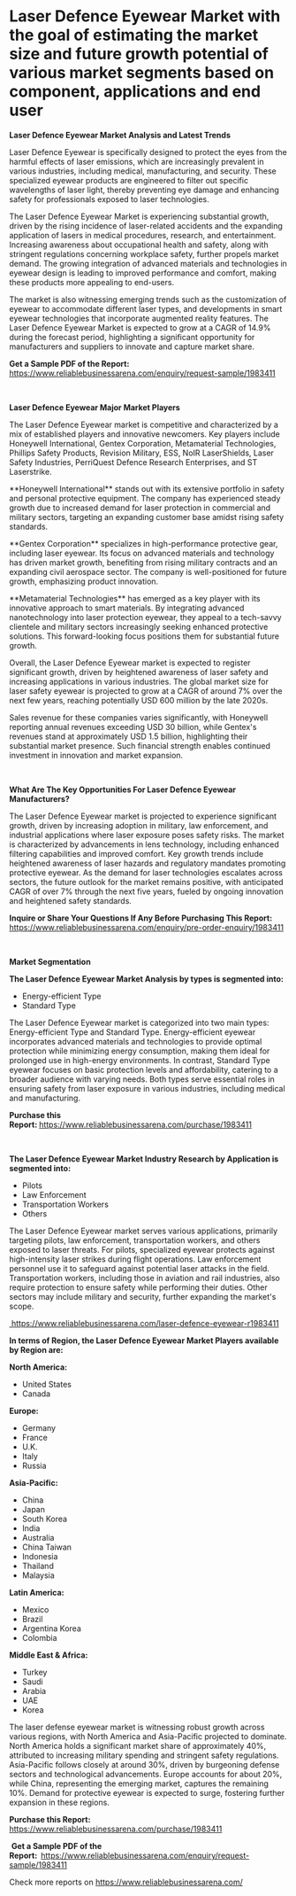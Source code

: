 <p><h1>Laser Defence Eyewear Market with the goal of estimating the market size and future growth potential of various market segments based on component, applications and end user</h1></p><p><strong>Laser Defence Eyewear Market Analysis and Latest Trends</strong></p>
<p><p>Laser Defence Eyewear is specifically designed to protect the eyes from the harmful effects of laser emissions, which are increasingly prevalent in various industries, including medical, manufacturing, and security. These specialized eyewear products are engineered to filter out specific wavelengths of laser light, thereby preventing eye damage and enhancing safety for professionals exposed to laser technologies.</p><p>The Laser Defence Eyewear Market is experiencing substantial growth, driven by the rising incidence of laser-related accidents and the expanding application of lasers in medical procedures, research, and entertainment. Increasing awareness about occupational health and safety, along with stringent regulations concerning workplace safety, further propels market demand. The growing integration of advanced materials and technologies in eyewear design is leading to improved performance and comfort, making these products more appealing to end-users.</p><p>The market is also witnessing emerging trends such as the customization of eyewear to accommodate different laser types, and developments in smart eyewear technologies that incorporate augmented reality features. The Laser Defence Eyewear Market is expected to grow at a CAGR of 14.9% during the forecast period, highlighting a significant opportunity for manufacturers and suppliers to innovate and capture market share.</p></p>
<p><strong>Get a Sample PDF of the Report:&nbsp;</strong> <a href="https://www.reliablebusinessarena.com/enquiry/request-sample/1983411?utm_campaign=3535&utm_medium=2&utm_source=Github&utm_content=ia&utm_term=06042025&utm_id=laser-defence-eyewear">https://www.reliablebusinessarena.com/enquiry/request-sample/1983411</a></p>
<p>&nbsp;</p>
<p><strong>Laser Defence Eyewear Major Market Players</strong></p>
<p><p>The Laser Defence Eyewear market is competitive and characterized by a mix of established players and innovative newcomers. Key players include Honeywell International, Gentex Corporation, Metamaterial Technologies, Phillips Safety Products, Revision Military, ESS, NoIR LaserShields, Laser Safety Industries, PerriQuest Defence Research Enterprises, and ST Laserstrike.</p><p>**Honeywell International** stands out with its extensive portfolio in safety and personal protective equipment. The company has experienced steady growth due to increased demand for laser protection in commercial and military sectors, targeting an expanding customer base amidst rising safety standards.</p><p>**Gentex Corporation** specializes in high-performance protective gear, including laser eyewear. Its focus on advanced materials and technology has driven market growth, benefiting from rising military contracts and an expanding civil aerospace sector. The company is well-positioned for future growth, emphasizing product innovation.</p><p>**Metamaterial Technologies** has emerged as a key player with its innovative approach to smart materials. By integrating advanced nanotechnology into laser protection eyewear, they appeal to a tech-savvy clientele and military sectors increasingly seeking enhanced protective solutions. This forward-looking focus positions them for substantial future growth.</p><p>Overall, the Laser Defence Eyewear market is expected to register significant growth, driven by heightened awareness of laser safety and increasing applications in various industries. The global market size for laser safety eyewear is projected to grow at a CAGR of around 7% over the next few years, reaching potentially USD 600 million by the late 2020s.</p><p>Sales revenue for these companies varies significantly, with Honeywell reporting annual revenues exceeding USD 30 billion, while Gentex's revenues stand at approximately USD 1.5 billion, highlighting their substantial market presence. Such financial strength enables continued investment in innovation and market expansion.</p></p>
<p>&nbsp;</p>
<p><strong>What Are The Key Opportunities For Laser Defence Eyewear Manufacturers?</strong></p>
<p><p>The Laser Defence Eyewear market is projected to experience significant growth, driven by increasing adoption in military, law enforcement, and industrial applications where laser exposure poses safety risks. The market is characterized by advancements in lens technology, including enhanced filtering capabilities and improved comfort. Key growth trends include heightened awareness of laser hazards and regulatory mandates promoting protective eyewear. As the demand for laser technologies escalates across sectors, the future outlook for the market remains positive, with anticipated CAGR of over 7% through the next five years, fueled by ongoing innovation and heightened safety standards.</p></p>
<p><strong>Inquire or Share Your Questions If Any Before Purchasing This Report:</strong> <a href="https://www.reliablebusinessarena.com/enquiry/pre-order-enquiry/1983411?utm_campaign=3535&utm_medium=2&utm_source=Github&utm_content=ia&utm_term=06042025&utm_id=laser-defence-eyewear">https://www.reliablebusinessarena.com/enquiry/pre-order-enquiry/1983411</a></p>
<p>&nbsp;</p>
<p><strong>Market Segmentation</strong></p>
<p><strong>The Laser Defence Eyewear Market Analysis by types is segmented into:</strong></p>
<p><ul><li>Energy-efficient Type</li><li>Standard Type</li></ul></p>
<p><p>The Laser Defence Eyewear market is categorized into two main types: Energy-efficient Type and Standard Type. Energy-efficient eyewear incorporates advanced materials and technologies to provide optimal protection while minimizing energy consumption, making them ideal for prolonged use in high-energy environments. In contrast, Standard Type eyewear focuses on basic protection levels and affordability, catering to a broader audience with varying needs. Both types serve essential roles in ensuring safety from laser exposure in various industries, including medical and manufacturing.</p></p>
<p><strong>Purchase this Report:&nbsp;</strong><a href="https://www.reliablebusinessarena.com/purchase/1983411?utm_campaign=3535&utm_medium=2&utm_source=Github&utm_content=ia&utm_term=06042025&utm_id=laser-defence-eyewear">https://www.reliablebusinessarena.com/purchase/1983411</a></p>
<p>&nbsp;</p>
<p><strong>The Laser Defence Eyewear Market Industry Research by Application is segmented into:</strong></p>
<p><ul><li>Pilots</li><li>Law Enforcement</li><li>Transportation Workers</li><li>Others</li></ul></p>
<p><p>The Laser Defence Eyewear market serves various applications, primarily targeting pilots, law enforcement, transportation workers, and others exposed to laser threats. For pilots, specialized eyewear protects against high-intensity laser strikes during flight operations. Law enforcement personnel use it to safeguard against potential laser attacks in the field. Transportation workers, including those in aviation and rail industries, also require protection to ensure safety while performing their duties. Other sectors may include military and security, further expanding the market's scope.</p></p>
<p><a href="https://www.reliablebusinessarena.com/laser-defence-eyewear-r1983411?utm_campaign=3535&utm_medium=2&utm_source=Github&utm_content=ia&utm_term=06042025&utm_id=laser-defence-eyewear">&nbsp;https://www.reliablebusinessarena.com/laser-defence-eyewear-r1983411</a></p>
<p><strong>In terms of Region, the Laser Defence Eyewear Market Players available by Region are:</strong></p>
<p>
    <p> <strong> North America: </strong>
        <ul>
            <li>United States</li>
            <li>Canada</li>
        </ul>
        </p> 
    <p> <strong> Europe: </strong>
        <ul>
            <li>Germany</li>
            <li>France</li>
            <li>U.K.</li>
            <li>Italy</li>
            <li>Russia</li>
        </ul>
        </p> 
    <p> <strong> Asia-Pacific: </strong>
        <ul>
            <li>China</li>
            <li>Japan</li>
            <li>South Korea</li>
            <li>India</li>
            <li>Australia</li>
            <li>China Taiwan</li>
            <li>Indonesia</li>
            <li>Thailand</li>
            <li>Malaysia</li>
        </ul>
        </p> 
    <p> <strong> Latin America: </strong>
        <ul>
            <li>Mexico</li>
            <li>Brazil</li>
            <li>Argentina Korea</li>
            <li>Colombia</li>
        </ul>
        </p> 
    <p> <strong> Middle East & Africa: </strong>
        <ul>
            <li>Turkey</li>
            <li>Saudi</li>
            <li>Arabia</li>
            <li>UAE</li>
            <li>Korea</li>
        </ul>
    </p>
    </p>
<p><p>The laser defense eyewear market is witnessing robust growth across various regions, with North America and Asia-Pacific projected to dominate. North America holds a significant market share of approximately 40%, attributed to increasing military spending and stringent safety regulations. Asia-Pacific follows closely at around 30%, driven by burgeoning defense sectors and technological advancements. Europe accounts for about 20%, while China, representing the emerging market, captures the remaining 10%. Demand for protective eyewear is expected to surge, fostering further expansion in these regions.</p></p>
<p><strong>Purchase this Report: </strong><a href="https://www.reliablebusinessarena.com/purchase/1983411?utm_campaign=3535&utm_medium=2&utm_source=Github&utm_content=ia&utm_term=06042025&utm_id=laser-defence-eyewear">https://www.reliablebusinessarena.com/purchase/1983411</a></p>
<p>&nbsp;<strong>Get a Sample PDF of the Report:&nbsp;&nbsp;</strong><a href="https://www.reliablebusinessarena.com/enquiry/request-sample/1983411?utm_campaign=3535&utm_medium=2&utm_source=Github&utm_content=ia&utm_term=06042025&utm_id=laser-defence-eyewear">https://www.reliablebusinessarena.com/enquiry/request-sample/1983411</a></p>
<p><strong></strong></p>
<p>Check more reports on <a href="https://www.reliablebusinessarena.com/?utm_campaign=3535&utm_medium=2&utm_source=Github&utm_content=ia&utm_term=06042025&utm_id=laser-defence-eyewear">https://www.reliablebusinessarena.com/</a></p>
